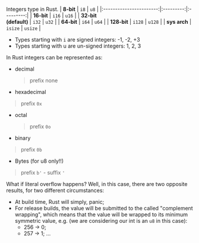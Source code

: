 Integers type in Rust.
|        **8-bit**            |   ``i8``      |   ``u8``      |
|:-----------------------:|:---------:|:---------:|
|        **16-bit**           |  ``i16``      |  ``u16``      |
| **32-bit<br>(default)**                 |  ``i32``      |  ``u32``      |
|        **64-bit**           |  ``i64``      |  ``u64``      |
|       **128-bit**           |  ``i128``     |  ``u128``     |
|       **sys arch**          | ``isize``     | ``usize``     |

- Types starting with ``i`` are signed integers: -1, -2, +3
- Types starting with u are un-signed integers: 1, 2, 3

In Rust integers can be represented as: 
- decimal 
  > prefix none
- hexadecimal 
>   prefix ``0x``
- octal 
  > prefix ``0o``
- binary 
>   prefix ``0b``
- Bytes (for u8 only!!)
>  prefix ``b'`` - suffix ``'``

What if literal overflow happens?
Well, in this case, there are two opposite results, for two different circumstances:
- At build time, Rust will simply, panic;
- For release builds, the value will be submitted to the called "complement wrapping", which means that the value will be wrapped to its minimum symmetric value, e.g. (we are considering our int is an ``u8`` in this case):
	- 256 -> 0;
	- 257 -> 1; ...